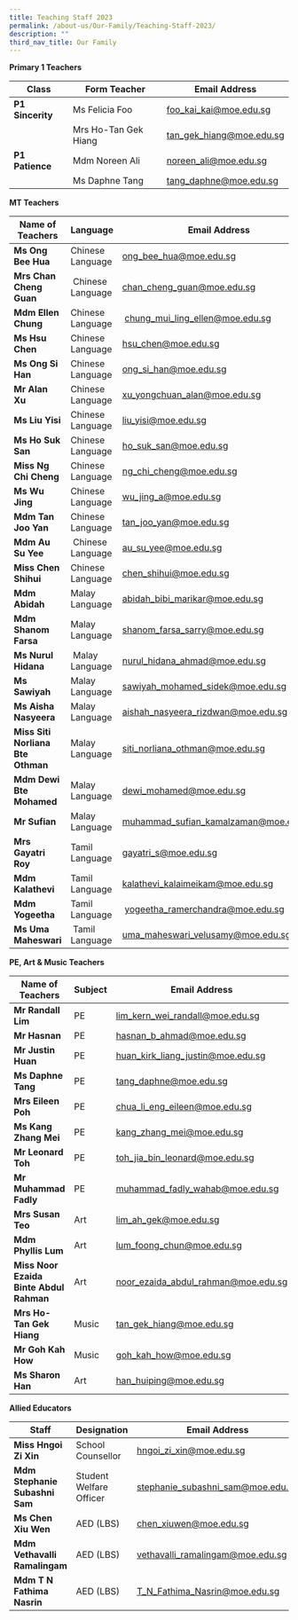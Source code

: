 ```yaml
---
title: Teaching Staff 2023
permalink: /about-us/Our-Family/Teaching-Staff-2023/
description: ""
third_nav_title: Our Family
---
```

**Primary 1 Teachers**

| Class| Form Teacher | Email Address|
| -------- | -------- | -------- | 
| **P1 Sincerity**| Ms Felicia Foo | foo_kai_kai@moe.edu.sg|
| | Mrs Ho-Tan Gek Hiang |tan_gek_hiang@moe.edu.sg|
| **P1 Patience**|Mdm Noreen Ali|noreen_ali@moe.edu.sg|
| |Ms Daphne Tang |tang_daphne@moe.edu.sg|	



**MT Teachers**

| Name of Teachers | Language | Email Address
| -------- | -------- | -------- | 
|**Ms Ong Bee Hua**|Chinese Language|[ong_bee_hua@moe.edu.sg](mailto:ong_bee_hua@moe.edu.sg)
|**Mrs Chan Cheng Guan**| Chinese Language|[chan_cheng_guan@moe.edu.sg](mailto:chan_cheng_guan@moe.edu.sg)
|**Mdm Ellen Chung**|Chinese Language| [chung_mui_ling_ellen@moe.edu.sg](mailto:chung_mui_ling_ellen@moe.edu.sg)
|**Ms Hsu Chen**|Chinese Language|[hsu_chen@moe.edu.sg](mailto:hsu_chen@moe.edu.sg)
|**Ms Ong Si Han**|Chinese Language|[ong_si_han@moe.edu.sg](mailto:ong_si_han@moe.edu.sg)
|**Mr Alan Xu**|Chinese Language|[xu_yongchuan_alan@moe.edu.sg](mailto:xu_yongchuan_alan@moe.edu.sg)
|**Ms Liu Yisi**|Chinese Language|[liu_yisi@moe.edu.sg](mailto:liu_yisi@moe.edu.sg)
|**Ms Ho Suk San**|Chinese Language|[ho_suk_san@moe.edu.sg](mailto:ho_suk_san@moe.edu.sg)
|**Miss Ng Chi Cheng**|Chinese Language|[ng_chi_cheng@moe.edu.sg](mailto:ng_chi_cheng@moe.edu.sg)
|**Ms Wu Jing**|Chinese Language|[wu_jing_a@moe.edu.sg](mailto:wu_jing_a@moe.edu.sg)
|**Mdm Tan Joo Yan**|Chinese Language|[tan_joo_yan@moe.edu.sg](mailto:tan_joo_yan@moe.edu.sg)
|**Mdm Au Su Yee**| Chinese Language|[au_su_yee@moe.edu.sg](mailto:au_su_yee@moe.edu.sg)
|**Miss Chen Shihui**|Chinese Language|[chen_shihui@moe.edu.sg](mailto:chen_shihui@moe.edu.sg)
|**Mdm Abidah**|Malay Language|[abidah_bibi_marikar@moe.edu.sg](mailto:abidah_bibi_marikar@moe.edu.sg)
|**Mdm Shanom Farsa**|Malay Language|[shanom_farsa_sarry@moe.edu.sg](mailto:shanom_farsa_sarry@moe.edu.sg)
|**Ms Nurul Hidana**| Malay Language|[nurul_hidana_ahmad@moe.edu.sg](mailto:nurul_hidana_ahmad@moe.edu.sg)
|**Ms Sawiyah**|Malay Language|[sawiyah_mohamed_sidek@moe.edu.sg](mailto:sawiyah_mohamed_sidek@moe.edu.sg)
|**Ms Aisha Nasyeera**|Malay Language|[aishah_nasyeera_rizdwan@moe.edu.sg](mailto:aishah_nasyeera_rizdwan@moe.edu.sg)
|**Miss Siti Norliana Bte Othman**|Malay Language|[siti_norliana_othman@moe.edu.sg](mailto:siti_norliana_othman@moe.edu.sg)
|**Mdm Dewi Bte Mohamed**|Malay Language|[dewi_mohamed@moe.edu.sg](mailto:dewi_mohamed@moe.edu.sg)
|**Mr Sufian**|Malay Language|[muhammad_sufian_kamalzaman@moe.edu.sg](mailto:muhammad_sufian_kamalzaman@moe.edu.sg)
|**Mrs Gayatri Roy**|Tamil Language|[gayatri_s@moe.edu.sg](mailto:gayatri_s@moe.edu.sg)
|**Mdm Kalathevi**|Tamil Language|[kalathevi_kalaimeikam@moe.edu.sg](mailto:kalathevi_kalaimeikam@moe.edu.sg)
|**Mdm Yogeetha**|Tamil Language| [yogeetha_ramerchandra@moe.edu.sg](mailto:yogeetha_ramerchandra@moe.edu.sg)
|**Ms Uma Maheswari**| Tamil Language|[uma_maheswari_velusamy@moe.edu.sg](mailto:uma_maheswari_velusamy@moe.edu.sg)

**PE, Art & Music Teachers**

|Name of Teachers | Subject | Email Address
| -------- | -------- | -------- | 
|**Mr Randall Lim**|PE|[lim_kern_wei_randall@moe.edu.sg](mailto:lim_kern_wei_randall@moe.edu.sg)
|**Mr Hasnan**|PE|[hasnan_b_ahmad@moe.edu.sg](mailto:hasnan_b_ahmad@moe.edu.sg)
|**Mr Justin Huan**|PE|[huan_kirk_liang_justin@moe.edu.sg](mailto:huan_kirk_liang_justin@moe.edu.sg)
|**Ms Daphne Tang**|PE|[tang_daphne@moe.edu.sg](mailto:tang_daphne@moe.edu.sg)
|**Mrs Eileen Poh**|PE|[chua_li_eng_eileen@moe.edu.sg](mailto:chua_li_eng_eileen@moe.edu.sg)
|**Ms Kang Zhang Mei**|PE|[kang\_zhang\_mei@moe.edu.sg](mailto:wee_chiu_mei@moe.edu.sg)
|**Mr Leonard Toh**|PE|[toh\_jia\_bin\_leonard@moe.edu.sg](mailto:toh_jia_bin_leonard@moe.edu.sg)
|**Mr Muhammad Fadly**|PE|[muhammad_fadly_wahab@moe.edu.sg](mailto:muhammad_fadly_wahab@moe.edu.sg)
|**Mrs Susan Teo**|Art|[lim_ah_gek@moe.edu.sg](mailto:lim_ah_gek@moe.edu.sg)
|**Mdm Phyllis Lum**|Art|[lum_foong_chun@moe.edu.sg](mailto:lum_foong_chun@moe.edu.sg)
|**Miss Noor Ezaida Binte Abdul Rahman**|Art|[noor_ezaida_abdul_rahman@moe.edu.sg](mailto:noor_ezaida_abdul_rahman@moe.edu.sg)
|**Mrs Ho-Tan Gek Hiang**|Music|[tan_gek_hiang@moe.edu.sg](mailto:tan_gek_hiang@moe.edu.sg)
|**Mr Goh Kah How**|Music|[goh_kah_how@moe.edu.sg](mailto:goh_kah_how@moe.edu.sg)
|**Ms Sharon Han**|Art|[han_huiping@moe.edu.sg](mailto:han_huiping@moe.edu.sg)

**Allied Educators**

|Staff | Designation | Email Address
| -------- | -------- | -------- | 
|**Miss Hngoi Zi Xin**|School Counsellor|[hngoi_zi_xin@moe.edu.sg](mailto:hngoi_zi_xin@moe.edu.sg)
|**Mdm Stephanie Subashni Sam**|Student Welfare Officer|[stephanie_subashni_sam@moe.edu.sg](mailto:stephanie_subashni_sam@moe.edu.sg)
|**Ms Chen Xiu Wen**|AED (LBS)|[chen_xiuwen@moe.edu.sg](mailto:chen_xiuwen@moe.edu.sg)
|**Mdm Vethavalli Ramalingam**|AED (LBS)|[vethavalli_ramalingam@moe.edu.sg](mailto:vethavalli_ramalingam@moe.edu.sg)
|**Mdm T N Fathima Nasrin**|AED (LBS)|[T_N_Fathima_Nasrin@moe.edu.sg](mailto:T_N_Fathima_Nasrin@moe.edu.sg)